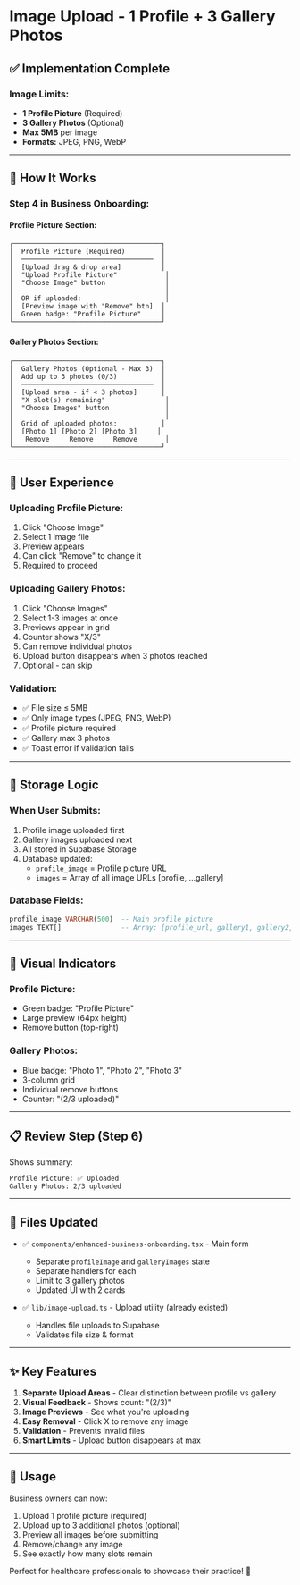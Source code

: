 # Image Upload - 1 Profile + 3 Gallery Photos

## ✅ Implementation Complete

### **Image Limits:**
- **1 Profile Picture** (Required)
- **3 Gallery Photos** (Optional)
- **Max 5MB** per image
- **Formats:** JPEG, PNG, WebP

---

## 📸 **How It Works**

### **Step 4 in Business Onboarding:**

#### **Profile Picture Section:**
```
┌─────────────────────────────────────┐
│  Profile Picture (Required)         │
│  ─────────────────────────────────  │
│  [Upload drag & drop area]          │
│  "Upload Profile Picture"            │
│  "Choose Image" button               │
│                                      │
│  OR if uploaded:                     │
│  [Preview image with "Remove" btn]  │
│  Green badge: "Profile Picture"     │
└─────────────────────────────────────┘
```

#### **Gallery Photos Section:**
```
┌─────────────────────────────────────┐
│  Gallery Photos (Optional - Max 3)  │
│  Add up to 3 photos (0/3)           │
│  ─────────────────────────────────  │
│  [Upload area - if < 3 photos]      │
│  "X slot(s) remaining"               │
│  "Choose Images" button              │
│                                      │
│  Grid of uploaded photos:           │
│  [Photo 1] [Photo 2] [Photo 3]     │
│   Remove     Remove     Remove       │
└─────────────────────────────────────┘
```

---

## 🎯 **User Experience**

### **Uploading Profile Picture:**
1. Click "Choose Image"
2. Select 1 image file
3. Preview appears
4. Can click "Remove" to change it
5. Required to proceed

### **Uploading Gallery Photos:**
1. Click "Choose Images" 
2. Select 1-3 images at once
3. Previews appear in grid
4. Counter shows "X/3"
5. Can remove individual photos
6. Upload button disappears when 3 photos reached
7. Optional - can skip

### **Validation:**
- ✅ File size ≤ 5MB
- ✅ Only image types (JPEG, PNG, WebP)
- ✅ Profile picture required
- ✅ Gallery max 3 photos
- ✅ Toast error if validation fails

---

## 💾 **Storage Logic**

### **When User Submits:**
1. Profile image uploaded first
2. Gallery images uploaded next
3. All stored in Supabase Storage
4. Database updated:
   - `profile_image` = Profile picture URL
   - `images` = Array of all image URLs [profile, ...gallery]

### **Database Fields:**
```sql
profile_image VARCHAR(500)  -- Main profile picture
images TEXT[]               -- Array: [profile_url, gallery1, gallery2, gallery3]
```

---

## 🎨 **Visual Indicators**

### **Profile Picture:**
- Green badge: "Profile Picture"
- Large preview (64px height)
- Remove button (top-right)

### **Gallery Photos:**
- Blue badge: "Photo 1", "Photo 2", "Photo 3"
- 3-column grid
- Individual remove buttons
- Counter: "(2/3 uploaded)"

---

## 📋 **Review Step (Step 6)**

Shows summary:
```
Profile Picture: ✅ Uploaded
Gallery Photos: 2/3 uploaded
```

---

## 🔧 **Files Updated**

- ✅ `components/enhanced-business-onboarding.tsx` - Main form
  - Separate `profileImage` and `galleryImages` state
  - Separate handlers for each
  - Limit to 3 gallery photos
  - Updated UI with 2 cards

- ✅ `lib/image-upload.ts` - Upload utility (already existed)
  - Handles file uploads to Supabase
  - Validates file size & format

---

## ✨ **Key Features**

1. **Separate Upload Areas** - Clear distinction between profile vs gallery
2. **Visual Feedback** - Shows count: "(2/3)"
3. **Image Previews** - See what you're uploading
4. **Easy Removal** - Click X to remove any image
5. **Validation** - Prevents invalid files
6. **Smart Limits** - Upload button disappears at max

---

## 🚀 **Usage**

Business owners can now:
1. Upload 1 profile picture (required)
2. Upload up to 3 additional photos (optional)
3. Preview all images before submitting
4. Remove/change any image
5. See exactly how many slots remain

Perfect for healthcare professionals to showcase their practice! 📸

